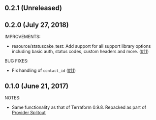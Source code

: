 ## 0.2.1 (Unreleased)
## 0.2.0 (July 27, 2018)

IMPROVEMENTS:

* resource/statuscake_test: Add support for all support library options including basic auth, status codes, custom headers and more. ([#11](https://github.com/terraform-providers/terraform-provider-statuscake/issues/11))


BUG FIXES:

* Fix handling of `contact_id` ([#11](https://github.com/terraform-providers/terraform-provider-statuscake/issues/11))


## 0.1.0 (June 21, 2017)

NOTES:

* Same functionality as that of Terraform 0.9.8. Repacked as part of [Provider Splitout](https://www.hashicorp.com/blog/upcoming-provider-changes-in-terraform-0-10/)
